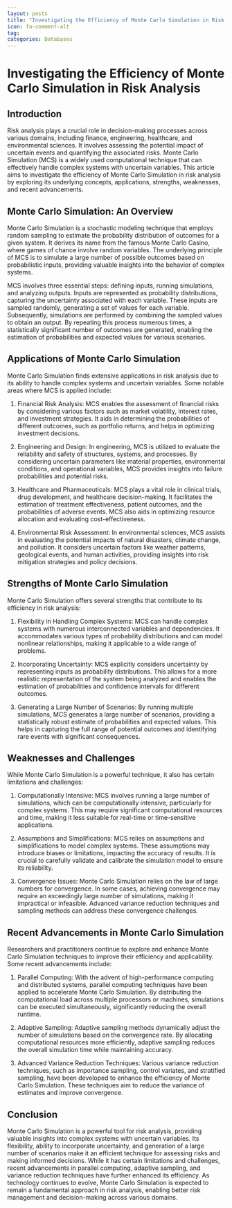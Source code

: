```yaml
---
layout: posts
title: "Investigating the Efficiency of Monte Carlo Simulation in Risk Analysis"
icon: fa-comment-alt
tag:      
categories: Databases
---
```



# Investigating the Efficiency of Monte Carlo Simulation in Risk Analysis

## Introduction

Risk analysis plays a crucial role in decision-making processes across various domains, including finance, engineering, healthcare, and environmental sciences. It involves assessing the potential impact of uncertain events and quantifying the associated risks. Monte Carlo Simulation (MCS) is a widely used computational technique that can effectively handle complex systems with uncertain variables. This article aims to investigate the efficiency of Monte Carlo Simulation in risk analysis by exploring its underlying concepts, applications, strengths, weaknesses, and recent advancements.

## Monte Carlo Simulation: An Overview

Monte Carlo Simulation is a stochastic modeling technique that employs random sampling to estimate the probability distribution of outcomes for a given system. It derives its name from the famous Monte Carlo Casino, where games of chance involve random variables. The underlying principle of MCS is to simulate a large number of possible outcomes based on probabilistic inputs, providing valuable insights into the behavior of complex systems.

MCS involves three essential steps: defining inputs, running simulations, and analyzing outputs. Inputs are represented as probability distributions, capturing the uncertainty associated with each variable. These inputs are sampled randomly, generating a set of values for each variable. Subsequently, simulations are performed by combining the sampled values to obtain an output. By repeating this process numerous times, a statistically significant number of outcomes are generated, enabling the estimation of probabilities and expected values for various scenarios.

## Applications of Monte Carlo Simulation

Monte Carlo Simulation finds extensive applications in risk analysis due to its ability to handle complex systems and uncertain variables. Some notable areas where MCS is applied include:

1. Financial Risk Analysis: MCS enables the assessment of financial risks by considering various factors such as market volatility, interest rates, and investment strategies. It aids in determining the probabilities of different outcomes, such as portfolio returns, and helps in optimizing investment decisions.

2. Engineering and Design: In engineering, MCS is utilized to evaluate the reliability and safety of structures, systems, and processes. By considering uncertain parameters like material properties, environmental conditions, and operational variables, MCS provides insights into failure probabilities and potential risks.

3. Healthcare and Pharmaceuticals: MCS plays a vital role in clinical trials, drug development, and healthcare decision-making. It facilitates the estimation of treatment effectiveness, patient outcomes, and the probabilities of adverse events. MCS also aids in optimizing resource allocation and evaluating cost-effectiveness.

4. Environmental Risk Assessment: In environmental sciences, MCS assists in evaluating the potential impacts of natural disasters, climate change, and pollution. It considers uncertain factors like weather patterns, geological events, and human activities, providing insights into risk mitigation strategies and policy decisions.

## Strengths of Monte Carlo Simulation

Monte Carlo Simulation offers several strengths that contribute to its efficiency in risk analysis:

1. Flexibility in Handling Complex Systems: MCS can handle complex systems with numerous interconnected variables and dependencies. It accommodates various types of probability distributions and can model nonlinear relationships, making it applicable to a wide range of problems.

2. Incorporating Uncertainty: MCS explicitly considers uncertainty by representing inputs as probability distributions. This allows for a more realistic representation of the system being analyzed and enables the estimation of probabilities and confidence intervals for different outcomes.

3. Generating a Large Number of Scenarios: By running multiple simulations, MCS generates a large number of scenarios, providing a statistically robust estimate of probabilities and expected values. This helps in capturing the full range of potential outcomes and identifying rare events with significant consequences.

## Weaknesses and Challenges

While Monte Carlo Simulation is a powerful technique, it also has certain limitations and challenges:

1. Computationally Intensive: MCS involves running a large number of simulations, which can be computationally intensive, particularly for complex systems. This may require significant computational resources and time, making it less suitable for real-time or time-sensitive applications.

2. Assumptions and Simplifications: MCS relies on assumptions and simplifications to model complex systems. These assumptions may introduce biases or limitations, impacting the accuracy of results. It is crucial to carefully validate and calibrate the simulation model to ensure its reliability.

3. Convergence Issues: Monte Carlo Simulation relies on the law of large numbers for convergence. In some cases, achieving convergence may require an exceedingly large number of simulations, making it impractical or infeasible. Advanced variance reduction techniques and sampling methods can address these convergence challenges.

## Recent Advancements in Monte Carlo Simulation

Researchers and practitioners continue to explore and enhance Monte Carlo Simulation techniques to improve their efficiency and applicability. Some recent advancements include:

1. Parallel Computing: With the advent of high-performance computing and distributed systems, parallel computing techniques have been applied to accelerate Monte Carlo Simulation. By distributing the computational load across multiple processors or machines, simulations can be executed simultaneously, significantly reducing the overall runtime.

2. Adaptive Sampling: Adaptive sampling methods dynamically adjust the number of simulations based on the convergence rate. By allocating computational resources more efficiently, adaptive sampling reduces the overall simulation time while maintaining accuracy.

3. Advanced Variance Reduction Techniques: Various variance reduction techniques, such as importance sampling, control variates, and stratified sampling, have been developed to enhance the efficiency of Monte Carlo Simulation. These techniques aim to reduce the variance of estimates and improve convergence.

## Conclusion

Monte Carlo Simulation is a powerful tool for risk analysis, providing valuable insights into complex systems with uncertain variables. Its flexibility, ability to incorporate uncertainty, and generation of a large number of scenarios make it an efficient technique for assessing risks and making informed decisions. While it has certain limitations and challenges, recent advancements in parallel computing, adaptive sampling, and variance reduction techniques have further enhanced its efficiency. As technology continues to evolve, Monte Carlo Simulation is expected to remain a fundamental approach in risk analysis, enabling better risk management and decision-making across various domains.